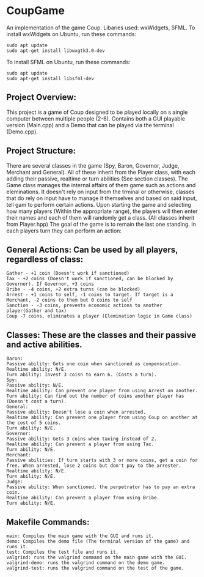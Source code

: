 # CoupGame
An implementation of the game Coup.
Libaries used: wxWidgets, SFML.
To install wxWidgets on Ubuntu, run these commands:
```
sudo apt update
sudo apt-get install libwxgtk3.0-dev
``` 
To install SFML on Ubuntu, run these commands:
```
sudo apt update
sudo apt-get install libsfml-dev
```
## Project Overview:
This project is a game of Coup designed to be played locally on s aingle computer between multiple people (2-6).
Contains both a GUI playable version (Main.cpp) and a Demo that can be played via the terminal (Demo.cpp).
## Project Structure:
There are several classes in the game (Spy, Baron, Governor, Judge, Merchant and General).
All of these inherit from the Player class, with each adding their passive, realtime or turn abilities (See section classes).
The Game class manages the internal affairs of them game such as actions and eleminations. It doesn't rely on input from the trminal or otherwise, classes that do rely on input have to manage it themselves and based on said input, tell gam to perform certain actions.
Upon starting the game and selecting how many players (Within the appropriate range), the players will then enter their names and each of them will randomly get a class.
(All classes inherit from Player.hpp)
The goal of the game is to remain the last one standing. 
In each players turn they can perform an action:

## General Actions: Can be used by all players, regardless of class:
```
Gather - +1 coin (Doesn't work if sanctioned)
Tax - +2 coins (Doesn't work if sanctioned, can be blocked by Governor). If Governor, +3 coins
Bribe - -4 coins, +2 extra turns (can be blocked)
Arrest - +1 coins to self, -1 coins to target. If target is a Merchant, -2 coins to them but 0 coins to self
Sanction - -3 coins, prevents economic actions to another player(Gather and tax)
Coup -7 coins, eliminates a player (Elemination logic in Game class)
```
## Classes: These are the classes and their passive and active abilities.
```
Baron: 
Passive ability: Gets one coin when sanctioned as conpenscation. 
Realtime ability: N/E.
Turn ability: Invest 3 coisn to earn 6. (Costs a turn). 
Spy: 
Passive ability: N/E.
Realtime ability: Can prevent one player from using Arrest on another.
Turn ability: Can find out the number of coins another player has (Doesn't cost a turn).
General:
Passive ability: Doesn't lose a coin when arrested.
Realtime ability: Can prevent one player from using Coup on another at the cost of 5 coins.
Turn ability: N/E.
Governor:
Passive ability: Gets 3 coins when taxing instead of 2.
Realtime ability: Can prevent a player from using Tax.
Turn ability: N/E.
Merchant:
Passive abilities: If turn starts with 3 or more coins, get a coin for free. When arrested, lose 2 coins but don't pay to the arrester.
Realtime ability: N/E.
Turn ability: N/E.
Judge:
Passive ability: When sanctioned, the perpetrator has to pay an extra coin.
Realtime ability: Can prevent a player from using Bribe.
Turn ability: N/E.
```
## Makefile Commands:
```
main: Compiles the main game with the GUI and runs it.
demo: Compiles the demo file (The terminal version of the game) and runs it.
test: Compiles the test file and runs it.
valgrind: runs the valgrind command on the main game with the GUI.
valgrind-demo: runs the valgrind command on the demo game.
valgrind-test: runs the valgrind command on the test of the game.
```
